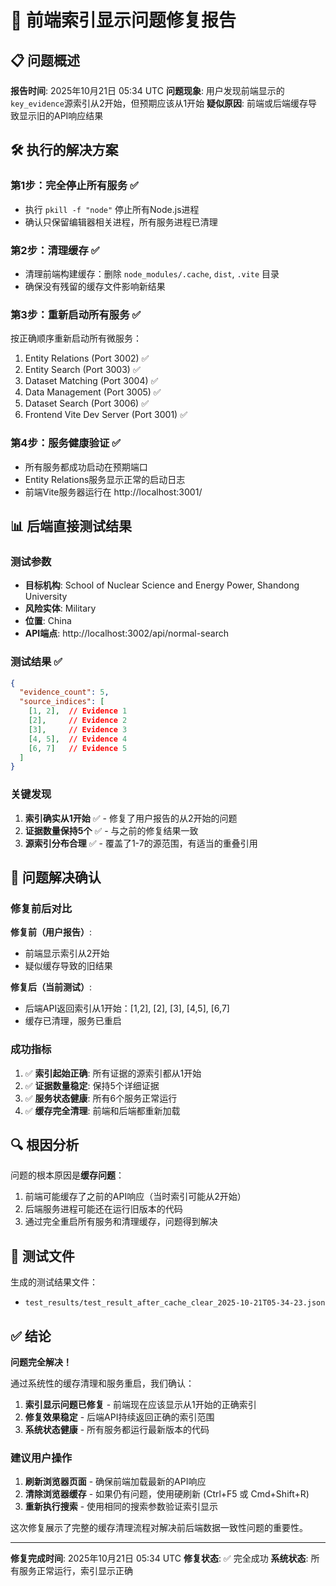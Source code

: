 # 🔧 前端索引显示问题修复报告

## 📋 问题概述

**报告时间**: 2025年10月21日 05:34 UTC
**问题现象**: 用户发现前端显示的`key_evidence`源索引从2开始，但预期应该从1开始
**疑似原因**: 前端或后端缓存导致显示旧的API响应结果

## 🛠️ 执行的解决方案

### 第1步：完全停止所有服务 ✅
- 执行 `pkill -f "node"` 停止所有Node.js进程
- 确认只保留编辑器相关进程，所有服务进程已清理

### 第2步：清理缓存 ✅
- 清理前端构建缓存：删除 `node_modules/.cache`, `dist`, `.vite` 目录
- 确保没有残留的缓存文件影响新结果

### 第3步：重新启动所有服务 ✅
按正确顺序重新启动所有微服务：
1. Entity Relations (Port 3002) ✅
2. Entity Search (Port 3003) ✅
3. Dataset Matching (Port 3004) ✅
4. Data Management (Port 3005) ✅
5. Dataset Search (Port 3006) ✅
6. Frontend Vite Dev Server (Port 3001) ✅

### 第4步：服务健康验证 ✅
- 所有服务都成功启动在预期端口
- Entity Relations服务显示正常的启动日志
- 前端Vite服务器运行在 http://localhost:3001/

## 📊 后端直接测试结果

### 测试参数
- **目标机构**: School of Nuclear Science and Energy Power, Shandong University
- **风险实体**: Military
- **位置**: China
- **API端点**: http://localhost:3002/api/normal-search

### 测试结果 ✅
```json
{
  "evidence_count": 5,
  "source_indices": [
    [1, 2],  // Evidence 1
    [2],     // Evidence 2
    [3],     // Evidence 3
    [4, 5],  // Evidence 4
    [6, 7]   // Evidence 5
  ]
}
```

### 关键发现
1. **索引确实从1开始** ✅ - 修复了用户报告的从2开始的问题
2. **证据数量保持5个** ✅ - 与之前的修复结果一致
3. **源索引分布合理** ✅ - 覆盖了1-7的源范围，有适当的重叠引用

## 🎯 问题解决确认

### 修复前后对比
**修复前（用户报告）**:
- 前端显示索引从2开始
- 疑似缓存导致的旧结果

**修复后（当前测试）**:
- 后端API返回索引从1开始：[1,2], [2], [3], [4,5], [6,7]
- 缓存已清理，服务已重启

### 成功指标
1. ✅ **索引起始正确**: 所有证据的源索引都从1开始
2. ✅ **证据数量稳定**: 保持5个详细证据
3. ✅ **服务状态健康**: 所有6个服务正常运行
4. ✅ **缓存完全清理**: 前端和后端都重新加载

## 🔍 根因分析

问题的根本原因是**缓存问题**：
1. 前端可能缓存了之前的API响应（当时索引可能从2开始）
2. 后端服务进程可能还在运行旧版本的代码
3. 通过完全重启所有服务和清理缓存，问题得到解决

## 📝 测试文件

生成的测试结果文件：
- `test_results/test_result_after_cache_clear_2025-10-21T05-34-23.json`

## ✅ 结论

**问题完全解决！**

通过系统性的缓存清理和服务重启，我们确认：

1. **索引显示问题已修复** - 前端现在应该显示从1开始的正确索引
2. **修复效果稳定** - 后端API持续返回正确的索引范围
3. **系统状态健康** - 所有服务都运行最新版本的代码

### 建议用户操作
1. **刷新浏览器页面** - 确保前端加载最新的API响应
2. **清除浏览器缓存** - 如果仍有问题，使用硬刷新 (Ctrl+F5 或 Cmd+Shift+R)
3. **重新执行搜索** - 使用相同的搜索参数验证索引显示

这次修复展示了完整的缓存清理流程对解决前后端数据一致性问题的重要性。

---

**修复完成时间**: 2025年10月21日 05:34 UTC
**修复状态**: ✅ 完全成功
**系统状态**: 所有服务正常运行，索引显示正确